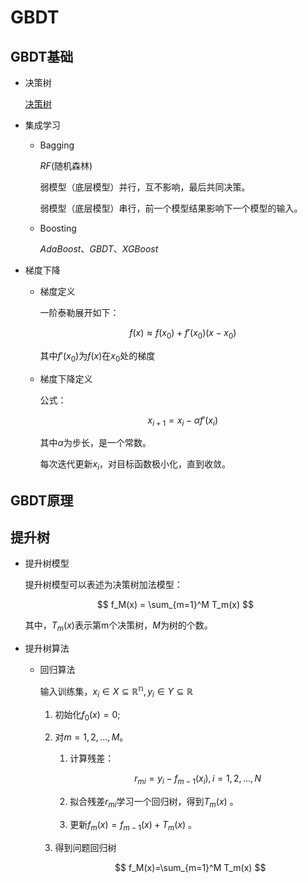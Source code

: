 # GBDT

## GBDT基础

- 决策树
    
    [决策树 ](GBDT%2034700b50e5484946b53a60b748d7c153/%E5%86%B3%E7%AD%96%E6%A0%91%20ac0ba3e38e664b21b4fb431f40c693b8.md)
    
- 集成学习
    - Bagging
        
        $RF$(随机森林)
        
        弱模型（底层模型）并行，互不影响，最后共同决策。
        
        弱模型（底层模型）串行，前一个模型结果影响下一个模型的输入。
        
    - Boosting
        
        $AdaBoost、GBDT、XGBoost$ 
        
- 梯度下降
    - 梯度定义
        
        一阶泰勒展开如下：
        
        $$
        f(x) \approx f(x_0)+f'(x_0)(x-x_0)
        $$
        
        其中$f'(x_0)$为$f(x)$在$x_0$处的梯度
        
    - 梯度下降定义
        
        公式：
        
        $$
        x_{i+1}=x_i-\alpha f'(x_i)
        $$
        
        其中$\alpha$为步长，是一个常数。
        
        每次迭代更新$x_i$，对目标函数极小化，直到收敛。
        

## GBDT原理

## 提升树

- 提升树模型
    
    提升树模型可以表述为决策树加法模型：
    
    $$
    f_M(x) = \sum_{m=1}^M T_m(x)
    $$
    
    其中，$T_m(x)$表示第m个决策树，$M$为树的个数。
    
- 提升树算法
    - 回归算法
        
        输入训练集，$x_i\in X\subseteq\mathbb{R^n},y_i\in Y\subseteq\mathbb{R}$ 
        
        1. 初始化$f_0(x)=0;$ 
        2. 对$m=1,2,\dots,M$。
            1. 计算残差：
                
                $$
                r_{mi}=y_i-f_{m-1}(x_i), i=1,2,\dots,N
                $$
                
            2. 拟合残差$r_{mi}$学习一个回归树，得到$T_m(x)$ 。
            3. 更新$f_m(x)=f_{m-1}(x)+T_m(x)$ 。
        3. 得到问题回归树
            
            $$
            f_M(x)=\sum_{m=1}^M T_m(x)
            $$